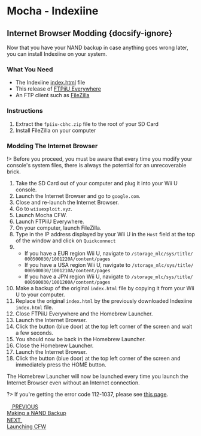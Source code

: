# Mocha - Indexiine

## Internet Browser Modding {docsify-ignore}

Now that you have your NAND backup in case anything goes wrong later, you can install Indexiine on your system.

### What You Need

- The Indexiine <a href="docs/files/index.html" download>index.html</a> file
- This release of [FTPiiU Everywhere](http://wiiubru.com/appstore/zips/fpiiu-cbhc.zip)
- An FTP client such as [FileZilla](https://filezilla-project.org/download.php?show_all=1)

### Instructions

1. Extract the `fpiiu-cbhc.zip` file to the root of your SD Card
1. Install FileZilla on your computer

### Modding The Internet Browser

!> Before you proceed, you must be aware that every time you modify your console's system files, there is always the potential for an unrecoverable brick.

1. Take the SD Card out of your computer and plug it into your Wii U console.
1. Launch the Internet Browser and go to `google.com`.
1. Close and re-launch the Internet Browser.
1. Go to `wiiuexploit.xyz`.
1. Launch Mocha CFW.
1. Launch FTPiiU Everywhere.
1. On your computer, launch FileZilla.
1. Type in the IP address displayed by your Wii U in the `Host` field at the top of the window and click on `Quickconnect`
1. - If you have a EUR region Wii U, navigate to <code>/storage_mlc/sys/title/<wbr>000500030/1001220A/<wbr>content/pages</code>
   - If you have a USA region Wii U, navigate to <code>/storage_mlc/sys/title/<wbr>000500030/1001210A/<wbr>content/pages</code>
   - If you have a JPN region Wii U, navigate to <code>/storage_mlc/sys/title/<wbr>000500030/1001200A/<wbr>content/pages</code>
1. Make a backup of the original `index.html` file by copying it from your Wii U to your computer.
1. Replace the original `index.html` by the previously downloaded Indexiine `index.html` file.
1. Close FTPiiU Everywhere and the Homebrew Launcher.
1. Launch the Internet Browser.
1. Click the button (blue door) at the top left corner of the screen and wait a few seconds.
1. You should now be back in the Homebrew Launcher.
1. Close the Homebrew Launcher.
1. Launch the Internet Browser.
1. Click the button (blue door) at the top left corner of the screen and immediately press the HOME button.

The Homebrew Launcher will now be launched every time you launch the Internet Browser even without an Internet connection.

?> If you're getting the error code 112-1037, please see [this page](troubleshooting/fix-errcode-112-1037).

<script src="https://cdn.jsdelivr.net/npm/docsify-pagination@2/dist/docsify-pagination.min.js"></script>
<div class="docsify-pagination-container">
<div class="pagination-item pagination-item--previous">
    <a href="#/user-guide/mocha/indexiine/nand-backup">
    <div class="pagination-item-label">
        <svg class="icon" width="10" height="16" viewBox="0 0 10 16" xmlns="http://www.w3.org/2000/svg">
        <polyline fill="none" vector-effect="non-scaling-stroke" points="8,2 2,8 8,14"></polyline>
        </svg>
        <span>PREVIOUS</span>
    </div>
    <div class="pagination-item-title">Making a NAND Backup</div>
    </a>
</div>
<div class="pagination-item pagination-item--next">
    <a href="#/user-guide/mocha/indexiine/launching-cfw">
    <div class="pagination-item-label">
        <span>NEXT</span>
        <svg width="10" height="16" viewBox="0 0 10 16" xmlns="http://www.w3.org/2000/svg">
        <polyline fill="none" vector-effect="non-scaling-stroke" points="2,2 8,8 2,14"></polyline>
        </svg>
    </div>
    <div class="pagination-item-title">Launching CFW</div>
    </a>
</div>
</div>